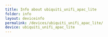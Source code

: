```yaml
---
title: Info about ubiquiti_unifi_apac_lite
folder: info
layout: deviceinfo
permalink: /devices/ubiquiti_unifi_apac_lite/
device: ubiquiti_unifi_apac_lite
---
```


